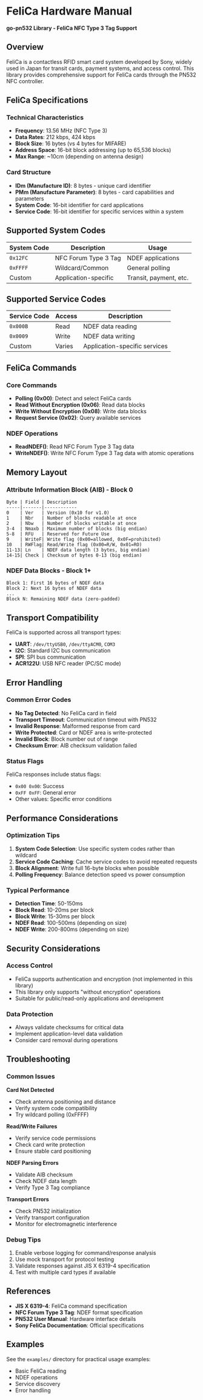 # FeliCa Hardware Manual

**go-pn532 Library - FeliCa NFC Type 3 Tag Support**

## Overview

FeliCa is a contactless RFID smart card system developed by Sony, widely used in Japan for transit cards, payment systems, and access control. This library provides comprehensive support for FeliCa cards through the PN532 NFC controller.

## FeliCa Specifications

### Technical Characteristics
- **Frequency**: 13.56 MHz (NFC Type 3)
- **Data Rates**: 212 kbps, 424 kbps
- **Block Size**: 16 bytes (vs 4 bytes for MIFARE)
- **Address Space**: 16-bit block addressing (up to 65,536 blocks)
- **Max Range**: ~10cm (depending on antenna design)

### Card Structure
- **IDm (Manufacture ID)**: 8 bytes - unique card identifier
- **PMm (Manufacture Parameter)**: 8 bytes - card capabilities and parameters
- **System Code**: 16-bit identifier for card applications
- **Service Code**: 16-bit identifier for specific services within a system

## Supported System Codes

| System Code | Description | Usage |
|-------------|-------------|-------|
| `0x12FC` | NFC Forum Type 3 Tag | NDEF applications |
| `0xFFFF` | Wildcard/Common | General polling |
| Custom | Application-specific | Transit, payment, etc. |

## Supported Service Codes

| Service Code | Access | Description |
|--------------|--------|-------------|
| `0x000B` | Read | NDEF data reading |
| `0x0009` | Write | NDEF data writing |
| Custom | Varies | Application-specific services |

## FeliCa Commands

### Core Commands
- **Polling (0x00)**: Detect and select FeliCa cards
- **Read Without Encryption (0x06)**: Read data blocks
- **Write Without Encryption (0x08)**: Write data blocks
- **Request Service (0x02)**: Query available services

### NDEF Operations
- **ReadNDEF()**: Read NFC Forum Type 3 Tag data
- **WriteNDEF()**: Write NFC Forum Type 3 Tag data with atomic operations

## Memory Layout

### Attribute Information Block (AIB) - Block 0
```
Byte | Field | Description
-----|-------|------------
0    | Ver   | Version (0x10 for v1.0)
1    | Nbr   | Number of blocks readable at once
2    | Nbw   | Number of blocks writable at once
3-4  | Nmaxb | Maximum number of blocks (big endian)
5-8  | RFU   | Reserved for Future Use
9    | WriteF| Write flag (0x00=allowed, 0x0F=prohibited)
10   | RWFlag| Read/Write flag (0x00=R/W, 0x01=RO)
11-13| Ln    | NDEF data length (3 bytes, big endian)
14-15| Check | Checksum of bytes 0-13 (big endian)
```

### NDEF Data Blocks - Block 1+
```
Block 1: First 16 bytes of NDEF data
Block 2: Next 16 bytes of NDEF data
...
Block N: Remaining NDEF data (zero-padded)
```

## Transport Compatibility

FeliCa is supported across all transport types:

- **UART**: `/dev/ttyUSB0`, `/dev/ttyACM0`, `COM3`
- **I2C**: Standard I2C bus communication
- **SPI**: SPI bus communication
- **ACR122U**: USB NFC reader (PC/SC mode)

## Error Handling

### Common Error Codes
- **No Tag Detected**: No FeliCa card in field
- **Transport Timeout**: Communication timeout with PN532
- **Invalid Response**: Malformed response from card
- **Write Protected**: Card or NDEF area is write-protected
- **Invalid Block**: Block number out of range
- **Checksum Error**: AIB checksum validation failed

### Status Flags
FeliCa responses include status flags:
- `0x00 0x00`: Success
- `0xFF 0xFF`: General error
- Other values: Specific error conditions

## Performance Considerations

### Optimization Tips
1. **System Code Selection**: Use specific system codes rather than wildcard
2. **Service Code Caching**: Cache service codes to avoid repeated requests
3. **Block Alignment**: Write full 16-byte blocks when possible
4. **Polling Frequency**: Balance detection speed vs power consumption

### Typical Performance
- **Detection Time**: 50-150ms
- **Block Read**: 10-20ms per block
- **Block Write**: 15-30ms per block
- **NDEF Read**: 100-500ms (depending on size)
- **NDEF Write**: 200-800ms (depending on size)

## Security Considerations

### Access Control
- FeliCa supports authentication and encryption (not implemented in this library)
- This library only supports "without encryption" operations
- Suitable for public/read-only applications and development

### Data Protection
- Always validate checksums for critical data
- Implement application-level data validation
- Consider card removal during operations

## Troubleshooting

### Common Issues

**Card Not Detected**
- Check antenna positioning and distance
- Verify system code compatibility
- Try wildcard polling (0xFFFF)

**Read/Write Failures**
- Verify service code permissions
- Check card write protection
- Ensure stable card positioning

**NDEF Parsing Errors**
- Validate AIB checksum
- Check NDEF data length
- Verify Type 3 Tag compliance

**Transport Errors**
- Check PN532 initialization
- Verify transport configuration
- Monitor for electromagnetic interference

### Debug Tips
1. Enable verbose logging for command/response analysis
2. Use mock transport for protocol testing
3. Validate responses against JIS X 6319-4 specification
4. Test with multiple card types if available

## References

- **JIS X 6319-4**: FeliCa command specification
- **NFC Forum Type 3 Tag**: NDEF format specification
- **PN532 User Manual**: Hardware interface details
- **Sony FeliCa Documentation**: Official specifications

## Examples

See the `examples/` directory for practical usage examples:
- Basic FeliCa reading
- NDEF operations
- Service discovery
- Error handling